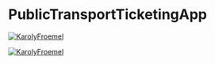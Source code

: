 # PublicTransportTicketingApp

[![KarolyFroemel](https://circleci.com/gh/KarolyFroemel/PublicTransportTicketingApp.svg?style=svg)](https://circleci.com/gh/KarolyFroemel/PublicTransportTicketingApp)

[![KarolyFroemel](https://circleci.com/gh/KarolyFroemel/PublicTransportTicketingApp.svg?style=shield)](https://circleci.com/gh/KarolyFroemel/PublicTransportTicketingApp)